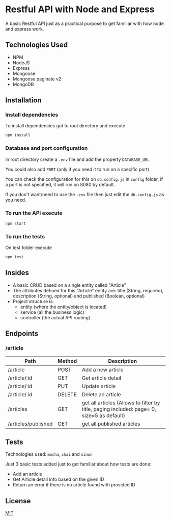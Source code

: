 # Restful API with Node and Express

A basic Restful API just as a practical purpose to get familiar with how node and express work.

## Technologies Used

- NPM 
- NodeJS 
- Express 
- Mongoose
- Mongoose paginate v2
- MongoDB

## Installation

### Install dependencies

To install dependencies got to root directory and execute

```bash
npm install
```

### Database and port configuration

In root directory create a ```.env``` file and add the property ```DATABASE_URL```

You could also add ```PORT``` (only if you need it to run on a specific port)

You can check the configuration for this on ```db.config.js``` in ```config``` folder, if a port is not specified, it will run on 8080 by default.

If you don't want/need to use the ```.env``` file then just edit the ```db.config.js``` as you need.

### To run the API execute

```bash
npm start
```

### To run the tests

On test folder execute

```bash
npm test
```

## Insides

- A basic CRUD based on a single entity called "Article"
- The attributes defined for this "Article" entity are: title (String, required), description (String, optional) and published (Boolean, optional)
- Project structure is:
    - entity (where the entity/object is located)
    - service (all the business logic)
    - controller (the actual API routing) 
  
## Endpoints

### /article

Path | Method | Description
---|---|---
/article | POST | Add a new article
/article/:id | GET | Get article detail
/article/:id | PUT | Update article
/article/:id | DELETE | Delete an article
/articles | GET | get all articles (Allows to filter by title, paging included: page= 0, size=5 as default)
/articles/published | GET | get all published articles

## Tests

Technologies used: ```mocha```, ```chai``` and ```sinon```

Just 3 basic tests added just to get familiar about how tests are done:

- Add an article
- Get Article detail info based on the given ID
- Return an error if there is no article found with provided ID

## License

[MIT](https://choosealicense.com/licenses/mit/)

